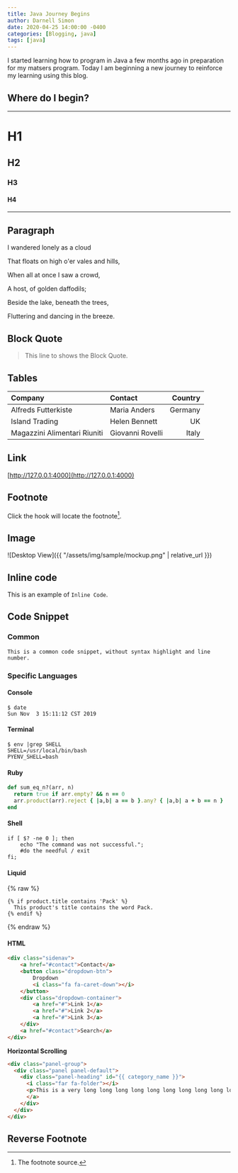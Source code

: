 ```yaml
---
title: Java Journey Begins
author: Darnell Simon
date: 2020-04-25 14:00:00 -0400
categories: [Blogging, java]
tags: [java]
---
```


I started learning how to program in Java a few months ago in preparation for my matsers program. Today I am beginning a new journey to reinforce my learning using this blog.

## Where do I begin?

---

# H1

<h2 data-toc-skip>H2</h2>

<h3 data-toc-skip>H3</h3>

#### H4

---

## Paragraph

I wandered lonely as a cloud

That floats on high o'er vales and hills,

When all at once I saw a crowd,

A host, of golden daffodils;

Beside the lake, beneath the trees,

Fluttering and dancing in the breeze.

## Block Quote

> This line to shows the Block Quote.

## Tables

| Company                      | Contact          | Country |
| :--------------------------- | :--------------- | ------: |
| Alfreds Futterkiste          | Maria Anders     | Germany |
| Island Trading               | Helen Bennett    |      UK |
| Magazzini Alimentari Riuniti | Giovanni Rovelli |   Italy |

## Link

[http://127.0.0.1:4000](http://127.0.0.1:4000)

## Footnote

Click the hook will locate the footnote[^footnote].

## Image

![Desktop View]({{ "/assets/img/sample/mockup.png" | relative_url }})

## Inline code

This is an example of `Inline Code`.

## Code Snippet

### Common

```
This is a common code snippet, without syntax highlight and line number.
```

### Specific Languages

#### Console

```console
$ date
Sun Nov  3 15:11:12 CST 2019
```

#### Terminal

```terminal
$ env |grep SHELL
SHELL=/usr/local/bin/bash
PYENV_SHELL=bash
```

#### Ruby

```ruby
def sum_eq_n?(arr, n)
  return true if arr.empty? && n == 0
  arr.product(arr).reject { |a,b| a == b }.any? { |a,b| a + b == n }
end
```

#### Shell

```shell
if [ $? -ne 0 ]; then
    echo "The command was not successful.";
    #do the needful / exit
fi;
```

#### Liquid

{% raw %}

```liquid
{% if product.title contains 'Pack' %}
  This product's title contains the word Pack.
{% endif %}
```

{% endraw %}

#### HTML

```html
<div class="sidenav">
	<a href="#contact">Contact</a>
	<button class="dropdown-btn">
		Dropdown
		<i class="fa fa-caret-down"></i>
	</button>
	<div class="dropdown-container">
		<a href="#">Link 1</a>
		<a href="#">Link 2</a>
		<a href="#">Link 3</a>
	</div>
	<a href="#contact">Search</a>
</div>
```

**Horizontal Scrolling**

```html
<div class="panel-group">
  <div class="panel panel-default">
    <div class="panel-heading" id="{{ category_name }}">
      <i class="far fa-folder"></i>
      <p>This is a very long long long long long long long long long long long long long long long long long long long long long line.</p>
      </a>
    </div>
  </div>
</div>
```

## Reverse Footnote

[^footnote]: The footnote source.
